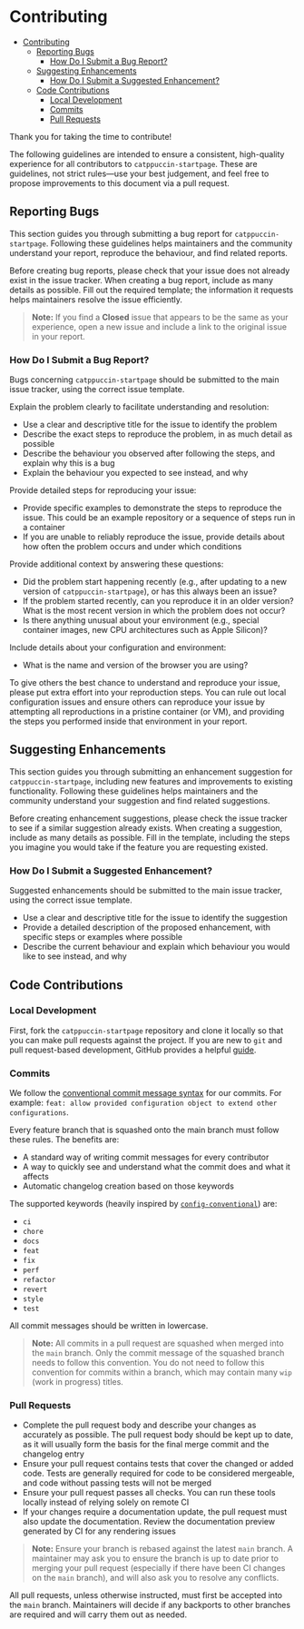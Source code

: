 # Contributing

- [Contributing](#contributing)
  - [Reporting Bugs](#reporting-bugs)
    - [How Do I Submit a Bug Report?](#how-do-i-submit-a-bug-report)
  - [Suggesting Enhancements](#suggesting-enhancements)
    - [How Do I Submit a Suggested Enhancement?](#how-do-i-submit-a-suggested-enhancement)
  - [Code Contributions](#code-contributions)
    - [Local Development](#local-development)
    - [Commits](#commits)
    - [Pull Requests](#pull-requests)

Thank you for taking the time to contribute!

The following guidelines are intended to ensure a consistent, high-quality experience for all contributors to `catppuccin-startpage`. These are guidelines, not strict rules—use your best judgement, and feel free to propose improvements to this document via a pull request.

## Reporting Bugs

This section guides you through submitting a bug report for `catppuccin-startpage`. Following these guidelines helps maintainers and the community understand your report, reproduce the behaviour, and find related reports.

Before creating bug reports, please check that your issue does not already exist in the issue tracker. When creating a bug report, include as many details as possible. Fill out the required template; the information it requests helps maintainers resolve the issue efficiently.

> **Note:** If you find a **Closed** issue that appears to be the same as your experience, open a new issue and include a link to the original issue in your report.

### How Do I Submit a Bug Report?

Bugs concerning `catppuccin-startpage` should be submitted to the main issue tracker, using the correct issue template.

Explain the problem clearly to facilitate understanding and resolution:

- Use a clear and descriptive title for the issue to identify the problem
- Describe the exact steps to reproduce the problem, in as much detail as possible
- Describe the behaviour you observed after following the steps, and explain why this is a bug
- Explain the behaviour you expected to see instead, and why

Provide detailed steps for reproducing your issue:

- Provide specific examples to demonstrate the steps to reproduce the issue. This could be an example repository or a sequence of steps run in a container
- If you are unable to reliably reproduce the issue, provide details about how often the problem occurs and under which conditions

Provide additional context by answering these questions:

- Did the problem start happening recently (e.g., after updating to a new version of `catppuccin-startpage`), or has this always been an issue?
- If the problem started recently, can you reproduce it in an older version? What is the most recent version in which the problem does not occur?
- Is there anything unusual about your environment (e.g., special container images, new CPU architectures such as Apple Silicon)?

Include details about your configuration and environment:

- What is the name and version of the browser you are using?

To give others the best chance to understand and reproduce your issue, please put extra effort into your reproduction steps. You can rule out local configuration issues and ensure others can reproduce your issue by attempting all reproductions in a pristine container (or VM), and providing the steps you performed inside that environment in your report.

## Suggesting Enhancements

This section guides you through submitting an enhancement suggestion for `catppuccin-startpage`, including new features and improvements to existing functionality. Following these guidelines helps maintainers and the community understand your suggestion and find related suggestions.

Before creating enhancement suggestions, please check the issue tracker to see if a similar suggestion already exists. When creating a suggestion, include as many details as possible. Fill in the template, including the steps you imagine you would take if the feature you are requesting existed.

### How Do I Submit a Suggested Enhancement?

Suggested enhancements should be submitted to the main issue tracker, using the correct issue template.

- Use a clear and descriptive title for the issue to identify the suggestion
- Provide a detailed description of the proposed enhancement, with specific steps or examples where possible
- Describe the current behaviour and explain which behaviour you would like to see instead, and why

## Code Contributions

### Local Development

First, fork the `catppuccin-startpage` repository and clone it locally so that you can make pull requests against the project. If you are new to `git` and pull request-based development, GitHub provides a helpful [guide](https://docs.github.com/en/get-started/quickstart/contributing-to-projects).

### Commits

We follow the [conventional commit message syntax](https://www.conventionalcommits.org/en/v1.0.0) for our commits. For example:
`feat: allow provided configuration object to extend other configurations`.

Every feature branch that is squashed onto the main branch must follow these rules. The benefits are:

- A standard way of writing commit messages for every contributor
- A way to quickly see and understand what the commit does and what it affects
- Automatic changelog creation based on those keywords

The supported keywords (heavily inspired by [`config-conventional`](https://github.com/conventional-changelog/commitlint/tree/master/%40commitlint/config-conventional)) are:

- `ci`
- `chore`
- `docs`
- `feat`
- `fix`
- `perf`
- `refactor`
- `revert`
- `style`
- `test`

All commit messages should be written in lowercase.

> **Note:** All commits in a pull request are squashed when merged into the `main` branch. Only the commit message of the squashed branch needs to follow this convention. You do not need to follow this convention for commits within a branch, which may contain many `wip` (work in progress) titles.

### Pull Requests

- Complete the pull request body and describe your changes as accurately as possible. The pull request body should be kept up to date, as it will usually form the basis for the final merge commit and the changelog entry
- Ensure your pull request contains tests that cover the changed or added code. Tests are generally required for code to be considered mergeable, and code without passing tests will not be merged
- Ensure your pull request passes all checks. You can run these tools locally instead of relying solely on remote CI
- If your changes require a documentation update, the pull request must also update the documentation. Review the documentation preview generated by CI for any rendering issues

> **Note:** Ensure your branch is rebased against the latest `main` branch. A maintainer may ask you to ensure the branch is up to date prior to merging your pull request (especially if there have been CI changes on the `main` branch), and will also ask you to resolve any conflicts.

All pull requests, unless otherwise instructed, must first be accepted into the `main` branch. Maintainers will decide if any backports to other branches are required and will carry them out as needed.
